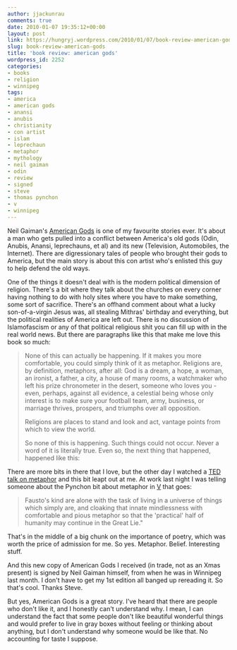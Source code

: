 ```yaml
---
author: jjackunrau
comments: true
date: 2010-01-07 19:35:12+00:00
layout: post
link: https://hungryj.wordpress.com/2010/01/07/book-review-american-gods/
slug: book-review-american-gods
title: 'book review: american gods'
wordpress_id: 2252
categories:
- books
- religion
- winnipeg
tags:
- america
- american gods
- anansi
- anubis
- christianity
- con artist
- islam
- leprechaun
- metaphor
- mythology
- neil gaiman
- odin
- review
- signed
- steve
- thomas pynchon
- v
- winnipeg
---
```


Neil Gaiman's [American Gods](http://www.librarything.com/work/2280068/3866713) is one of my favourite stories ever. It's about a man who gets pulled into a conflict between America's old gods (Odin, Anubis, Anansi, leprechauns, et al) and its new (Television, Automobiles, the Internet). There are digressionary tales of people who brought their gods to America, but the main story is about this con artist who's enlisted this guy to help defend the old ways.

One of the things it doesn't deal with is the modern political dimension of religion. There's a bit where they talk about the churches on every corner having nothing to do with holy sites where you have to make something, some sort of sacrifice. There's an offhand comment about what a lucky son-of-a-virgin Jesus was, all stealing Mithras' birthday and everything, but the political realities of America are left out. There is no discussion of Islamofascism or any of that political religious shit you can fill up with in the real world news. But there are paragraphs like this that make me love this book so much:

<blockquote>None of this can actually be happening. If it makes you more comfortable, you could simply think of it as metaphor. Religions are, by definition, metaphors, after all: God is a dream, a hope, a woman, an ironist, a father, a city, a house of many rooms, a watchmaker who left his prize chronometer in the desert, someone who loves you - even, perhaps, against all evidence, a celestial being whose only interest is to make sure your football team, army, business, or marriage thrives, prospers, and triumphs over all opposition.

Religions are places to stand and look and act, vantage points from which to view the world.

So none of this is happening. Such things could not occur. Never a word of it is literally true. Even so, the next thing that happened, happened like this:</blockquote>

There are more bits in there that I love, but the other day I watched a [TED talk on metaphor](http://www.ted.com/talks/james_geary_metaphorically_speaking.html) and this bit leapt out at me. At work last night I was telling someone about the Pynchon bit about metaphor in [V](http://www.amazon.ca/V-Thomas-Pynchon/dp/2020418770/) that goes:

<blockquote>Fausto's kind are alone with the task of living in a universe of things which simply are, and cloaking that innate mindlessness with comfortable and pious metaphor so that the 'practical' half of humanity may continue in the Great Lie."</blockquote>

That's in the middle of a big chunk on the importance of poetry, which was worth the price of admission for me. So yes. Metaphor. Belief. Interesting stuff.

And this new copy of American Gods I received (in trade, not as an Xmas present) is signed by Neil Gaiman himself, from when he was in Winnipeg last month. I don't have to get my 1st edition all banged up rereading it. So that's cool. Thanks Steve.

But yes, American Gods is a great story. I've heard that there are people who don't like it, and I honestly can't understand why. I mean, I can understand the fact that some people don't like beautiful wonderful things and would prefer to live in gray boxes without feeling or thinking about anything, but I don't understand why someone would be like that. No accounting for taste I suppose.
